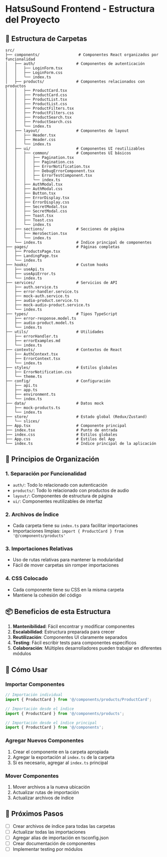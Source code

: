 # HatsuSound Frontend - Estructura del Proyecto

## 📁 Estructura de Carpetas

```
src/
├── components/                 # Componentes React organizados por funcionalidad
│   ├── auth/                  # Componentes de autenticación
│   │   ├── LoginForm.tsx
│   │   ├── LoginForm.css
│   │   └── index.ts
│   ├── products/              # Componentes relacionados con productos
│   │   ├── ProductCard.tsx
│   │   ├── ProductCard.css
│   │   ├── ProductList.tsx
│   │   ├── ProductList.css
│   │   ├── ProductFilters.tsx
│   │   ├── ProductFilters.css
│   │   ├── ProductSearch.tsx
│   │   ├── ProductSearch.css
│   │   └── index.ts
│   ├── layout/                # Componentes de layout
│   │   ├── Header.tsx
│   │   ├── Header.css
│   │   └── index.ts
│   ├── ui/                    # Componentes UI reutilizables
│   │   ├── common/            # Componentes UI básicos
│   │   │   ├── Pagination.tsx
│   │   │   ├── Pagination.css
│   │   │   ├── ErrorNotification.tsx
│   │   │   ├── DebugErrorComponent.tsx
│   │   │   ├── ErrorTestComponent.tsx
│   │   │   └── index.ts
│   │   ├── AuthModal.tsx
│   │   ├── AuthModal.css
│   │   ├── Button.tsx
│   │   ├── ErrorDisplay.tsx
│   │   ├── ErrorDisplay.css
│   │   ├── SecretModal.tsx
│   │   ├── SecretModal.css
│   │   ├── Toast.tsx
│   │   ├── Toast.css
│   │   └── index.ts
│   ├── sections/              # Secciones de página
│   │   ├── HeroSection.tsx
│   │   └── index.ts
│   └── index.ts               # Índice principal de componentes
├── pages/                     # Páginas completas
│   ├── ProductsPage.tsx
│   ├── LandingPage.tsx
│   └── index.ts
├── hooks/                     # Custom hooks
│   ├── useApi.ts
│   ├── useApiError.ts
│   └── index.ts
├── services/                  # Servicios de API
│   ├── auth.service.ts
│   ├── error-handler.service.ts
│   ├── mock-auth.service.ts
│   ├── audio-product.service.ts
│   ├── mock-audio-product.service.ts
│   └── index.ts
├── types/                     # Tipos TypeScript
│   ├── error-response.model.ts
│   ├── audio-product.model.ts
│   └── index.ts
├── utils/                     # Utilidades
│   ├── errorHandler.ts
│   ├── errorExamples.md
│   └── index.ts
├── contexts/                  # Contextos de React
│   ├── AuthContext.tsx
│   ├── ErrorContext.tsx
│   └── index.ts
├── styles/                    # Estilos globales
│   ├── ErrorNotification.css
│   └── theme.ts
├── config/                    # Configuración
│   ├── api.ts
│   ├── app.ts
│   ├── environment.ts
│   └── index.ts
├── data/                      # Datos mock
│   ├── mock-products.ts
│   └── index.ts
├── store/                     # Estado global (Redux/Zustand)
│   └── slices/
├── App.tsx                    # Componente principal
├── index.tsx                  # Punto de entrada
├── index.css                  # Estilos globales
├── App.css                    # Estilos del App
└── index.ts                   # Índice principal de la aplicación
```

## 🎯 Principios de Organización

### 1. **Separación por Funcionalidad**
- `auth/`: Todo lo relacionado con autenticación
- `products/`: Todo lo relacionado con productos de audio
- `layout/`: Componentes de estructura de página
- `ui/`: Componentes reutilizables de interfaz

### 2. **Archivos de Índice**
- Cada carpeta tiene su `index.ts` para facilitar importaciones
- Importaciones limpias: `import { ProductCard } from '@/components/products'`

### 3. **Importaciones Relativas**
- Uso de rutas relativas para mantener la modularidad
- Fácil de mover carpetas sin romper importaciones

### 4. **CSS Colocado**
- Cada componente tiene su CSS en la misma carpeta
- Mantiene la cohesión del código

## 📦 Beneficios de esta Estructura

1. **Mantenibilidad**: Fácil encontrar y modificar componentes
2. **Escalabilidad**: Estructura preparada para crecer
3. **Reutilización**: Componentes UI claramente separados
4. **Testing**: Fácil escribir tests para componentes específicos
5. **Colaboración**: Múltiples desarrolladores pueden trabajar en diferentes módulos

## 🔄 Cómo Usar

### Importar Componentes
```typescript
// Importación individual
import { ProductCard } from '@/components/products/ProductCard';

// Importación desde el índice
import { ProductCard } from '@/components/products';

// Importación desde el índice principal
import { ProductCard } from '@/components';
```

### Agregar Nuevos Componentes
1. Crear el componente en la carpeta apropiada
2. Agregar la exportación al `index.ts` de la carpeta
3. Si es necesario, agregar al `index.ts` principal

### Mover Componentes
1. Mover archivos a la nueva ubicación
2. Actualizar rutas de importación
3. Actualizar archivos de índice

## 🚀 Próximos Pasos

- [ ] Crear archivos de índice para todas las carpetas
- [ ] Actualizar todas las importaciones
- [ ] Agregar alias de importación en tsconfig.json
- [ ] Crear documentación de componentes
- [ ] Implementar testing por módulos
